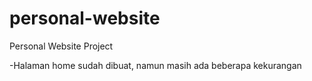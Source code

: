 # personal-website
Personal Website Project

-Halaman home sudah dibuat, namun masih ada beberapa kekurangan
